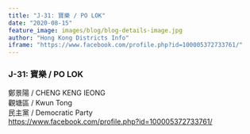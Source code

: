 ```yaml
---
title: "J-31: 寶樂 / PO LOK"
date: "2020-08-15"
feature_image: images/blog/blog-details-image.jpg
author: "Hong Kong Districts Info"
iframe: "https://www.facebook.com/profile.php?id=100005372733761/"
---
```


### J-31: 寶樂 / PO LOK  
鄭景陽 / CHENG KENG IEONG  
觀塘區 / Kwun Tong  
民主黨 / Democratic Party  
https://www.facebook.com/profile.php?id=100005372733761/
